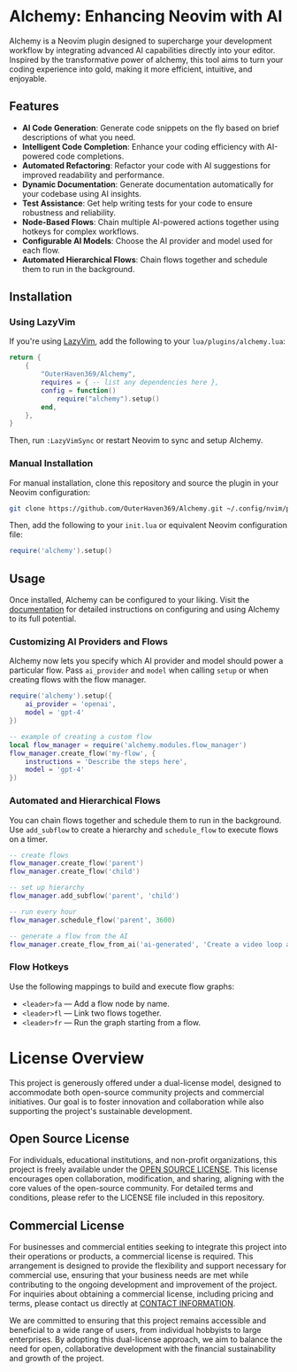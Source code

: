 # Alchemy: Enhancing Neovim with AI

Alchemy is a Neovim plugin designed to supercharge your development workflow by integrating advanced AI capabilities directly into your editor. Inspired by the transformative power of alchemy, this tool aims to turn your coding experience into gold, making it more efficient, intuitive, and enjoyable.

## Features

- **AI Code Generation**: Generate code snippets on the fly based on brief descriptions of what you need.
- **Intelligent Code Completion**: Enhance your coding efficiency with AI-powered code completions.
- **Automated Refactoring**: Refactor your code with AI suggestions for improved readability and performance.
- **Dynamic Documentation**: Generate documentation automatically for your codebase using AI insights.
- **Test Assistance**: Get help writing tests for your code to ensure robustness and reliability.
- **Node-Based Flows**: Chain multiple AI-powered actions together using hotkeys for complex workflows.
- **Configurable AI Models**: Choose the AI provider and model used for each flow.
- **Automated Hierarchical Flows**: Chain flows together and schedule them to run in the background.

## Installation

### Using LazyVim

If you're using [LazyVim](https://github.com/LazyVim/LazyVim), add the following to your `lua/plugins/alchemy.lua`:

```lua
return {
    {
        "OuterHaven369/Alchemy",
        requires = { -- list any dependencies here },
        config = function()
            require("alchemy").setup()
        end,
    },
}
```

Then, run `:LazyVimSync` or restart Neovim to sync and setup Alchemy.

### Manual Installation

For manual installation, clone this repository and source the plugin in your Neovim configuration:

```sh
git clone https://github.com/OuterHaven369/Alchemy.git ~/.config/nvim/plugins/Alchemy
```

Then, add the following to your `init.lua` or equivalent Neovim configuration file:

```lua
require('alchemy').setup()
```

## Usage

Once installed, Alchemy can be configured to your liking. Visit the [documentation](https://github.com/OuterHaven369/Alchemy/wiki) for detailed instructions on configuring and using Alchemy to its full potential.

### Customizing AI Providers and Flows

Alchemy now lets you specify which AI provider and model should power a particular flow. Pass `ai_provider` and `model` when calling `setup` or when creating flows with the flow manager.

```lua
require('alchemy').setup({
    ai_provider = 'openai',
    model = 'gpt-4'
})

-- example of creating a custom flow
local flow_manager = require('alchemy.modules.flow_manager')
flow_manager.create_flow('my-flow', {
    instructions = 'Describe the steps here',
    model = 'gpt-4'
})
```

### Automated and Hierarchical Flows

You can chain flows together and schedule them to run in the background. Use `add_subflow` to create a hierarchy and `schedule_flow` to execute flows on a timer.

```lua
-- create flows
flow_manager.create_flow('parent')
flow_manager.create_flow('child')

-- set up hierarchy
flow_manager.add_subflow('parent', 'child')

-- run every hour
flow_manager.schedule_flow('parent', 3600)

-- generate a flow from the AI
flow_manager.create_flow_from_ai('ai-generated', 'Create a video loop and upload it')
```

### Flow Hotkeys

Use the following mappings to build and execute flow graphs:

- `<leader>fa` — Add a flow node by name.
- `<leader>fl` — Link two flows together.
- `<leader>fr` — Run the graph starting from a flow.

# License Overview

This project is generously offered under a dual-license model, designed to accommodate both open-source community projects and commercial initiatives. Our goal is to foster innovation and collaboration while also supporting the project's sustainable development.

## Open Source License

For individuals, educational institutions, and non-profit organizations, this project is freely available under the [OPEN SOURCE LICENSE](LINK_TO_OPEN_SOURCE_LICENSE). This license encourages open collaboration, modification, and sharing, aligning with the core values of the open-source community. For detailed terms and conditions, please refer to the LICENSE file included in this repository.

## Commercial License

For businesses and commercial entities seeking to integrate this project into their operations or products, a commercial license is required. This arrangement is designed to provide the flexibility and support necessary for commercial use, ensuring that your business needs are met while contributing to the ongoing development and improvement of the project. For inquiries about obtaining a commercial license, including pricing and terms, please contact us directly at [CONTACT INFORMATION](mailto:YOUR_EMAIL).

We are committed to ensuring that this project remains accessible and beneficial to a wide range of users, from individual hobbyists to large enterprises. By adopting this dual-license approach, we aim to balance the need for open, collaborative development with the financial sustainability and growth of the project.
